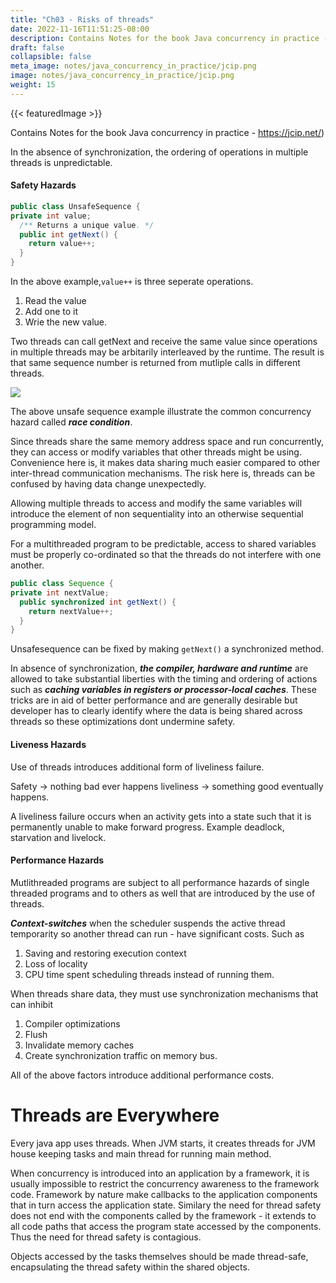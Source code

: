 ```yaml
---
title: "Ch03 - Risks of threads"
date: 2022-11-16T11:51:25-08:00
description: Contains Notes for the book Java concurrency in practice - https://jcip.net/) 
draft: false
collapsible: false
meta_image: notes/java_concurrency_in_practice/jcip.png
image: notes/java_concurrency_in_practice/jcip.png
weight: 15
---
```


{{< featuredImage >}}

Contains Notes for the book Java concurrency in practice - https://jcip.net/)


In the absence of synchronization, the ordering of operations in multiple threads is unpredictable.


#### Safety Hazards

```java
public class UnsafeSequence {
private int value;
  /** Returns a unique value. */
  public int getNext() {
    return value++;
  }
}
```

In the above example,```value++``` is three seperate operations.
1) Read the value
2) Add one to it
3) Wrie the new value.

Two threads can call getNext and receive the same value since operations in multiple threads may be arbitarily interleaved by the runtime. The result is that same sequence number is returned from mutliple calls in different threads.

![](@attachment/Clipboard_2022-11-11-15-19-58.png)

The above unsafe sequence example illustrate the common concurrency hazard called ***race condition***.

Since threads share the same memory address space and run concurrently, they can access or modify variables that other threads might be using. Convenience here is, it makes data sharing much easier compared to other inter-thread communication mechanisms. The risk here is, threads can be confused by having data change unexpectedly.

Allowing multiple threads to access and modify the same variables will introduce the element of non sequentiality into an otherwise sequential programming model.

For a multithreaded program to be predictable, access to shared variables must be properly co-ordinated so that the threads do not interfere with one another.

```java
public class Sequence {
private int nextValue;
  public synchronized int getNext() {
    return nextValue++;
  }
}
```

Unsafesequence can be fixed by making ```getNext()``` a synchronized method.

In absence of synchronization, ***the compiler, hardware and runtime*** are allowed to take substantial liberties with the timing and ordering of actions such as ***caching variables in registers or processor-local caches***. These tricks are in aid of better performance and are generally desirable but developer has to clearly identify where the data is being shared across threads so these optimizations dont undermine safety.


#### Liveness Hazards
Use of threads introduces additional form of liveliness failure.

Safety -> nothing bad ever happens
liveliness -> something good eventually happens.

A liveliness failure occurs when an activity gets into a state such that it is permanently unable to make forward progress. Example deadlock, starvation and livelock. 

#### Performance Hazards

Mutlithreaded programs are subject to all performance hazards of single threaded programs and to others as well that are introduced by the use of threads.

***Context-switches*** when the scheduler suspends the active thread temporarity so another thread can run - have significant costs. Such as 
1) Saving and restoring execution context
2) Loss of locality
3) CPU time spent scheduling threads instead of running them.

When threads share data, they must use synchronization mechanisms that can inhibit 
1) Compiler optimizations
2) Flush
3) Invalidate memory caches
4) Create synchronization traffic on memory bus.

All of the above factors introduce additional performance costs.


# Threads are Everywhere

Every java app uses threads. When JVM starts, it creates threads for JVM house keeping tasks and main thread for running main method.

When concurrency is introduced into an application by a framework, it is usually impossible to restrict the concurrency awareness to the framework code. Framework by nature make callbacks to the application components that in turn access the application state.
Similary the need for thread safety does not end with the components called by the framework - it extends to all code paths that access the program state accessed by the components. Thus the need for thread safety is contagious.

Objects accessed by the tasks themselves should be made thread-safe, encapsulating the thread safety within the shared objects.
